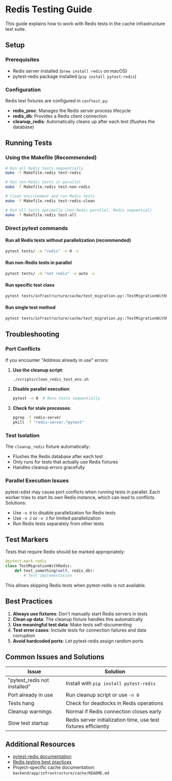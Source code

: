 # Redis Testing Guide

This guide explains how to work with Redis tests in the cache infrastructure test suite.

## Setup

### Prerequisites
- Redis server installed (`brew install redis` on macOS)
- pytest-redis package installed (`pip install pytest-redis`)

### Configuration
Redis test fixtures are configured in `conftest.py`:
- **redis_proc**: Manages the Redis server process lifecycle
- **redis_db**: Provides a Redis client connection
- **cleanup_redis**: Automatically cleans up after each test (flushes the database)

## Running Tests

### Using the Makefile (Recommended)
```bash
# Run all Redis tests sequentially
make -f Makefile.redis test-redis

# Run non-Redis tests in parallel
make -f Makefile.redis test-non-redis

# Clean environment and run Redis tests
make -f Makefile.redis test-redis-clean

# Run all tests optimally (non-Redis parallel, Redis sequential)
make -f Makefile.redis test-all
```

### Direct pytest commands

#### Run all Redis tests without parallelization (recommended)
```bash
pytest tests/ -m "redis" -n 0 -v
```

#### Run non-Redis tests in parallel
```bash
pytest tests/ -m "not redis" -n auto -v
```

#### Run specific test class
```bash
pytest tests/infrastructure/cache/test_migration.py::TestMigrationWithRedis -n 0 -v
```

#### Run single test method
```bash
pytest tests/infrastructure/cache/test_migration.py::TestMigrationWithRedis::test_migration_with_large_dataset -xvs
```

## Troubleshooting

### Port Conflicts
If you encounter "Address already in use" errors:

1. **Use the cleanup script**:
   ```bash
   ./scripts/clean_redis_test_env.sh
   ```

2. **Disable parallel execution**:
   ```bash
   pytest -n 0  # Runs tests sequentially
   ```

3. **Check for stale processes**:
   ```bash
   pgrep -f redis-server
   pkill -f "redis-server.*pytest"
   ```

### Test Isolation
The `cleanup_redis` fixture automatically:
- Flushes the Redis database after each test
- Only runs for tests that actually use Redis fixtures
- Handles cleanup errors gracefully

### Parallel Execution Issues
pytest-xdist may cause port conflicts when running tests in parallel. Each worker tries to start its own Redis instance, which can lead to conflicts. Solutions:
- Use `-n 0` to disable parallelization for Redis tests
- Use `-n 2` or `-n 3` for limited parallelization
- Run Redis tests separately from other tests

## Test Markers

Tests that require Redis should be marked appropriately:
```python
@pytest.mark.redis
class TestMigrationWithRedis:
    def test_something(self, redis_db):
        # Test implementation
```

This allows skipping Redis tests when pytest-redis is not available.

## Best Practices

1. **Always use fixtures**: Don't manually start Redis servers in tests
2. **Clean up data**: The cleanup fixture handles this automatically
3. **Use meaningful test data**: Make tests self-documenting
4. **Test error cases**: Include tests for connection failures and data corruption
5. **Avoid hardcoded ports**: Let pytest-redis assign random ports

## Common Issues and Solutions

| Issue | Solution |
|-------|----------|
| "pytest_redis not installed" | Install with `pip install pytest-redis` |
| Port already in use | Run cleanup script or use `-n 0` |
| Tests hang | Check for deadlocks in Redis operations |
| Cleanup warnings | Normal if Redis connection closes early |
| Slow test startup | Redis server initialization time, use test fixtures efficiently |

## Additional Resources

- [pytest-redis documentation](https://pypi.org/project/pytest-redis/)
- [Redis testing best practices](https://redis.io/docs/manual/patterns/testing/)
- Project-specific cache documentation: `backend/app/infrastructure/cache/README.md`
